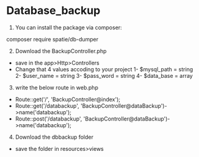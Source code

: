 # Database_backup
1. You can install the package via composer:

composer require spatie/db-dumper

2. Download the BackupController.php
 - save in the app>Http>Controllers 
 - Change that 4 values accoding to your project
  1- $mysql_path = string
  2- $user_name = string
  3- $pass_word = string
  4- $data_base = array

3. write the below route in web.php
 - Route::get('/', 'BackupController@index');
 - Route::get('/databackup', 'BackupController@dataBackup')->name('databackup');
 - Route::post('/databackup', 'BackupController@dataBackup')->name('databackup');

4. Download the dbbackup folder
 -  save the folder in resources>views
